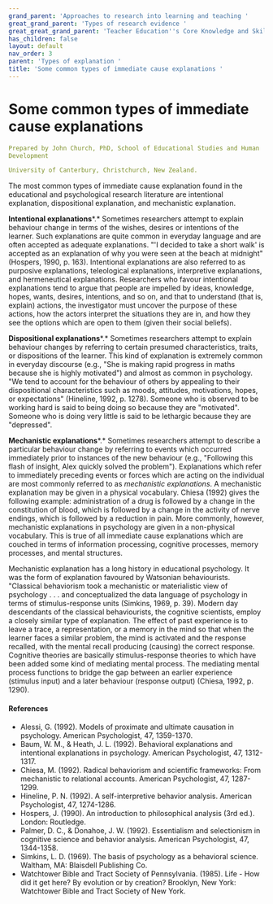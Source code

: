 ```yaml
---
grand_parent: 'Approaches to research into learning and teaching '
great_grand_parent: 'Types of research evidence '
great_great_grand_parent: 'Teacher Education''s Core Knowledge and Skills.'
has_children: false
layout: default
nav_order: 3
parent: 'Types of explanation '
title: 'Some common types of immediate cause explanations '
---
```

# Some common types of immediate cause explanations


```yaml
Prepared by John Church, PhD, School of Educational Studies and Human
Development

University of Canterbury, Christchurch, New Zealand.
```


The most common types of immediate cause explanation found in the
educational and psychological research literature are intentional
explanation, dispositional explanation, and mechanistic explanation.

**Intentional explanations***.* Sometimes researchers attempt to explain
behaviour change in terms of the wishes, desires or intentions of the
learner. Such explanations are quite common in everyday language and are
often accepted as adequate explanations. "'I decided to take a short
walk' is accepted as an explanation of why you were seen at the beach at
midnight" (Hospers, 1990, p. 163). Intentional explanations are also
referred to as purposive explanations, teleological explanations,
interpretive explanations, and hermeneutical explanations. Researchers
who favour intentional explanations tend to argue that people are
impelled by ideas, knowledge, hopes, wants, desires, intentions, and so
on, and that to understand (that is, explain) actions, the investigator
must uncover the purpose of these actions, how the actors interpret the
situations they are in, and how they see the options which are open to
them (given their social beliefs).

**Dispositional explanations***.* Sometimes researchers attempt to
explain behaviour changes by referring to certain presumed
characteristics, traits, or dispositions of the learner. This kind of
explanation is extremely common in everyday discourse (e.g., "She is
making rapid progress in maths because she is highly motivated") and
almost as common in psychology. "We tend to account for the behaviour of
others by appealing to their dispositional characteristics such as
moods, attitudes, motivations, hopes, or expectations" (Hineline, 1992,
p. 1278). Someone who is observed to be working hard is said to being
doing so because they are "motivated". Someone who is doing very little
is said to be lethargic because they are "depressed".

**Mechanistic explanations***.* Sometimes researchers attempt to
describe a particular behaviour change by referring to events which
occurred immediately prior to instances of the new behaviour (e.g.,
"Following this flash of insight, Alex quickly solved the problem").
Explanations which refer to immediately preceding events or forces which
are acting on the individual are most commonly referred to as
*mechanistic explanations*. A mechanistic explanation may be given in a
physical vocabulary. Chiesa (1992) gives the following example:
administration of a drug is followed by a change in the constitution of
blood, which is followed by a change in the activity of nerve endings,
which is followed by a reduction in pain. More commonly, however,
mechanistic explanations in psychology are given in a non-physical
vocabulary. This is true of all immediate cause explanations which are
couched in terms of information processing, cognitive processes, memory
processes, and mental structures.

Mechanistic explanation has a long history in educational psychology. It
was the form of explanation favoured by Watsonian behaviourists.
"Classical behaviorism took a mechanistic or materialistic view of
psychology . . . and conceptualized the data language of psychology in
terms of stimulus-response units (Simkins, 1969, p. 39). Modern day
descendants of the classical behaviourists, the cognitive scientists,
employ a closely similar type of explanation. The effect of past
experience is to leave a trace, a representation, or a memory in the
mind so that when the learner faces a similar problem, the mind is
activated and the response recalled, with the mental recall producing
(causing) the correct response. Cognitive theories are basically
stimulus-response theories to which have been added some kind of
mediating mental process. The mediating mental process functions to
bridge the gap between an earlier experience (stimulus input) and a
later behaviour (response output) (Chiesa, 1992, p. 1290).


#### References

-   Alessi, G. (1992). Models of proximate and ultimate causation in
    psychology. American Psychologist, 47, 1359-1370.
-   Baum, W. M., & Heath, J. L. (1992). Behavioral explanations and
    intentional explanations in psychology. American Psychologist, 47,
    1312-1317.
-   Chiesa, M. (1992). Radical behaviorism and scientific frameworks:
    From mechanistic to relational accounts. American Psychologist, 47,
    1287-1299.
-   Hineline, P. N. (1992). A self-interpretive behavior analysis.
    American Psychologist, 47, 1274-1286.
-   Hospers, J. (1990). An introduction to philosophical analysis (3rd
    ed.). London: Routledge.
-   Palmer, D. C., & Donahoe, J. W. (1992). Essentialism and
    selectionism in cognitive science and behavior analysis. American
    Psychologist, 47, 1344-1358.
-   Simkins, L. D. (1969). The basis of psychology as a behavioral
    science. Waltham, MA: Blaisdell Publishing Co.
-   Watchtower Bible and Tract Society of Pennsylvania. (1985). Life -
    How did it get here? By evolution or by creation? Brooklyn, New
    York: Watchtower Bible and Tract Society of New York.
